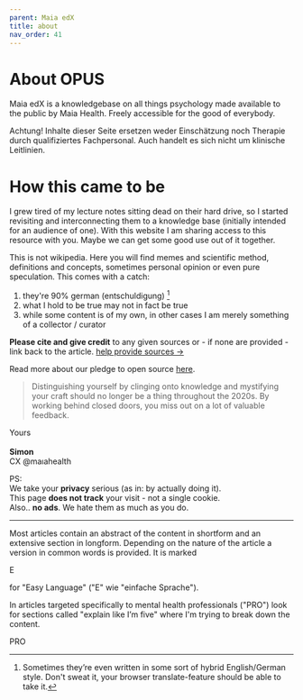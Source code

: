 ```yaml
---
parent: Maia edX
title: about
nav_order: 41
---
```


# About OPUS
Maia edX is a knowledgebase on all things psychology made available to the public by Maia Health.
Freely accessible for the good of everybody.

<div class="code-example" markdown="1">

Achtung! Inhalte dieser Seite ersetzen weder Einschätzung noch Therapie durch qualifiziertes Fachpersonal. Auch handelt es sich nicht um klinische Leitlinien.

</div>

# How this came to be
I grew tired of my lecture notes sitting dead on their hard drive, so I started revisiting and interconnecting them to a knowledge base (initially intended for an audience of one). With this website I am sharing access to this resource with you. Maybe we can get some good use out of it together.

This is not wikipedia. Here you will find memes and scientific method, definitions and concepts, sometimes personal opinion or even pure speculation. This comes with a catch:<br>
1. they're 90% german (entschuldigung) [^1]
2. what I hold to be true may not in fact be true
3. while some content is of my own, in other cases I am merely something of a collector / curator

[^1]: Sometimes they’re even written in some sort of hybrid English/German style. Don't sweat it, your browser translate-feature should be able to take it.

**Please cite and give credit** to any given sources or - if none are provided - link back to the article.  [help provide sources →](/feedback)
<br>

Read more about our pledge to open source [here](/pledge).

> Distinguishing yourself by clinging onto knowledge and mystifying your craft should no longer be a thing throughout the 2020s.
> By working behind closed doors, you miss out on a lot of valuable feedback.

Yours <br><br>
**Simon** <br>
CX @maıahealth

PS: <br>
We take your **privacy** serious (as in: by actually doing it). <br>
This page **does not track** your visit - not a single cookie. <br>
Also.. **no ads**. We hate them as much as you do.

---

Most articles contain an abstract of the content in shortform and an extensive section in longform.
Depending on the nature of the article a version in common words is provided. It is marked <p class="label label-blue">E</p> for "Easy Language" ("E" wie "einfache Sprache").

In articles targeted specifically to mental health professionals ("PRO") look for sections called "explain like I’m five" where I'm trying to break down the content.

<p class="label label-grey">PRO</p>